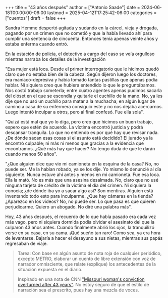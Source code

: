 +++
title = "43 años después"
author = ["Antonio Saade"]
date = 2024-06-18T00:00:00-06:00
lastmod = 2025-04-12T17:25:42-06:00
categories = ["cuentos"]
draft = false
+++

Sandra Hemme despertó agitada y sudando en la cárcel, vieja y drogada, pagando por un crimen que no cometió y que la había llevado ahí para cumplir una sentencia de cincuenta. Entonces tenía apenas veinte años y estaba enferma cuando entró.

En la estación de policía, el detective a cargo del caso se veía orgulloso mientras narraba los detalles de la investigación

"Esa mujer está loca. Desde el primer interrogatorio que le hicimos quedó claro que no estaba bien de la cabeza. Según dijeron luego los doctores, era maníaco-depresiva y había tomado tantas pastillas que apenas podía hablar. Ni siquiera creo que hubiera entendido lo que le preguntábamos. Nos costó trabajo someterla; entre cuatro agentes apenas pudimos sacarla del clóset en el que se escondía y quitarle el cuchillo de la mano. No, ya les dije que no usó un cuchillo para matar a la muchacha; en algún lugar de camino a casa de su enfermera consiguió este y no nos dejaba acercarnos. Luego intentó inculpar a otros, pero al final confesó. Fue ella sola".

"Quizá está mal que yo lo diga, pero creo que hicimos un buen trabajo, espero que estén de acuerdo. La víctima encontró justicia y podrá descansar tranquila. Lo que no entiendo es por qué hay que revisar nada. ¿De dónde sacan esas cosas si el asunto está decidido? El jurado ya la encontró culpable; ni más ni menos que gracias a la evidencia que encontramos. ¿Qué más hay que hacer? No tengo duda de que le darán cuando menos 50 años".

"¿Que alguien dice que vio mi camioneta en la esquina de la casa? No, no puede ser. Me la habían robado, ya se los dije. Yo mismo lo denuncié al día siguiente. Nunca estuve ahí antes y menos en mi camioneta. Fue esa loca. Ella la mató. No es más que una asesina desalmada. No, claro que no usé ninguna tarjeta de crédito de la víctima el día del crimen. Ni siquiera la conocía; ¿de dónde iba yo a sacar algo así? Son mentiras. Alguien está inventando todo esto para inculparme. ¿Que hay cámaras en la tienda? ¿Aparezco en los videos? No, no puede ser. Lo que pasa es que quieren perjudicarme. Quiero un abogado. No diré una palabra más".

Hoy, 43 años después, el recuerdo de lo que había pasado era cada vez más vago, pero ni siquiera dormida podía olvidar el asesinato del que la culparon 43 años antes. Cuando finalmente abrió los ojos, la tranquilizó verse en su casa, en su cama. ¡Qué sueño tan raro! Como sea, ya era hora de levantarse. Bajaría a hacer el desayuno a sus nietas, mientras sus papás regresaban de viaje.

> Tarea: Con base en algún asunto de nota roja de cualquier periódico, excepto METRO, elaborar un cuento de libre extensión con voz de narrador omnisciente, que relate (explique) los antecedentes de la situación expuesta en el diario.
>
> Inspirado en una nota de CNN ["Missouri woman's conviction overturned after 43 years"](https://www.cbsnews.com/news/sandra-hemme-missouri-murder-conviction-tossed-police-officer-innocence-project/). No estoy seguro de que el estilo de narración sea el prescrito, pues hay una mezcla de voces.
